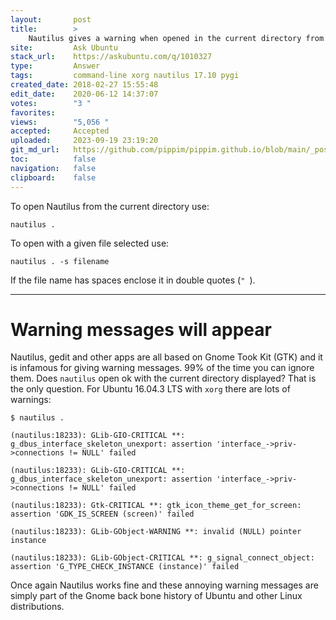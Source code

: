 ```yaml
---
layout:       post
title:        >
    Nautilus gives a warning when opened in the current directory from the terminal
site:         Ask Ubuntu
stack_url:    https://askubuntu.com/q/1010327
type:         Answer
tags:         command-line xorg nautilus 17.10 pygi
created_date: 2018-02-27 15:55:48
edit_date:    2020-06-12 14:37:07
votes:        "3 "
favorites:    
views:        "5,056 "
accepted:     Accepted
uploaded:     2023-09-19 23:19:20
git_md_url:   https://github.com/pippim/pippim.github.io/blob/main/_posts/2018/2018-02-27-Nautilus-gives-a-warning-when-opened-in-the-current-directory-from-the-terminal.md
toc:          false
navigation:   false
clipboard:    false
---
```


To open Nautilus from the current directory use:

``` 
nautilus .
```

To open with a given file selected use:

``` 
nautilus . -s filename
```

If the file name has spaces enclose it in double quotes (`" `).


----------


# Warning messages will appear

Nautilus, gedit and other apps are all based on Gnome Took Kit (GTK) and it is infamous for giving warning messages. 99% of the time you can ignore them. Does `nautilus` open ok with the current directory displayed? That is the only question. For Ubuntu 16.04.3 LTS with `xorg` there are lots of warnings:

``` 
$ nautilus .

(nautilus:18233): GLib-GIO-CRITICAL **: g_dbus_interface_skeleton_unexport: assertion 'interface_->priv->connections != NULL' failed

(nautilus:18233): GLib-GIO-CRITICAL **: g_dbus_interface_skeleton_unexport: assertion 'interface_->priv->connections != NULL' failed

(nautilus:18233): Gtk-CRITICAL **: gtk_icon_theme_get_for_screen: assertion 'GDK_IS_SCREEN (screen)' failed

(nautilus:18233): GLib-GObject-WARNING **: invalid (NULL) pointer instance

(nautilus:18233): GLib-GObject-CRITICAL **: g_signal_connect_object: assertion 'G_TYPE_CHECK_INSTANCE (instance)' failed
```


Once again Nautilus works fine and these annoying warning messages are simply part of the Gnome back bone history of Ubuntu and other Linux distributions.

